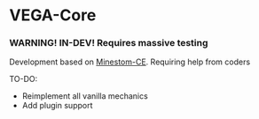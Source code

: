 # VEGA-Core

### WARNING! IN-DEV! Requires massive testing

Development based on [Minestom-CE](https://github.com/hollow-cube/minestom-ce). Requiring help from coders

TO-DO:
- Reimplement all vanilla mechanics
- Add plugin support